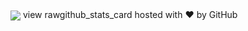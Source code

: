 
<img align="center" src="https://github-readme-stats.vercel.app/api/pin/?username=seanFlutter&theme=<THEME_NAME>" />
view rawgithub_stats_card hosted with ❤ by GitHub
